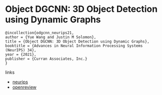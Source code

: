 # Object DGCNN: 3D Object Detection using Dynamic Graphs

```
@incollection{odgcnn_neurips21,
author = {Yue Wang and Justin M Solomon},
title = {Object DGCNN: 3D Object Detection using Dynamic Graphs},
booktitle = {Advances in Neural Information Processing Systems (NeurIPS) 34},
year = {2021},
publisher = {Curran Associates, Inc.}
}
```

links
- [neurips](https://neurips.cc/Conferences/2021/ScheduleMultitrack?event=26872)
- [openreview](https://openreview.net/forum?id=HwGNkx1WcIs)
